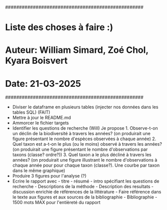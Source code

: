 ##################################################
# Liste des choses à faire :)                           
#
# Auteur: William Simard, Zoé Chol, Kyara Boisvert 
# Date: 21-03-2025
##################################################


- Diviser le dataframe en plusieurs tables (injecter nos données dans les tables SQL) (FAIT)
- Mettre à jour le README.md
- Ammorcer le fichier targets
- Identifier les questions de recherche
      (Will) Je propose
                    1. Observe-t-on un déclin de la biodiversité à travers les années?
                       (on produirait une figure présentant le nombre d'espèces observées à chaque année)
                    2. Quel taxon est a-t-on le plus (ou le moins) observé à travers les années?
                       (on produirait une figure présentant le nombre d'observations par taxons (classe? ordre?))
                    3. Quel taxon a le plus décliné à travers les années?
                       (on produirait une figure illustrant le nombre d'observations à chaque année pour pour chaque taxon (classe?). Une courbe par taxon dans le même graphique)
- Produire 3 figures pour l'analyse (?)
- Ecrire le rapport avec
        - titre
        - résumé
        - intro spécifiant les questions de recherche
        - Descriptions de la méthode
        - Description des resultats
        - discussion enrichie de références de la littérature
        - Faire référence dans le texte aux figures et aux sources de la bibliographie
        - Bibliographie
        - 1500 mots MAX pour l'entièreté du rapport